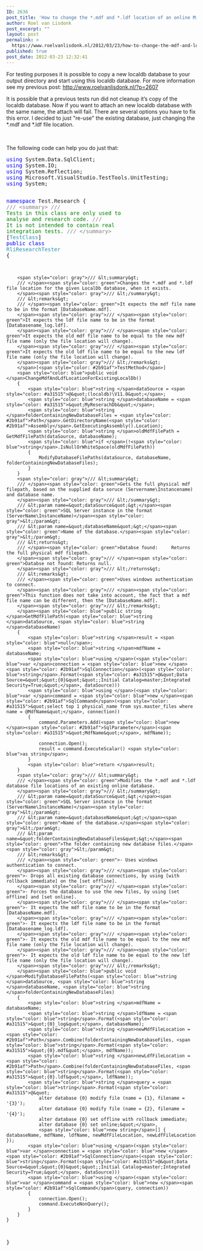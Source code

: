 ```yaml
---
ID: 2636
post_title: 'How to change the *.mdf and *.ldf location of an online Microsoft SQL Server LocalDb database in a Microsoft Visual Studio 2010 test.'
author: Roel van Lisdonk
post_excerpt: ""
layout: post
permalink: >
  https://www.roelvanlisdonk.nl/2012/03/23/how-to-change-the-mdf-and-ldf-location-of-an-online-microsoft-sql-server-localdb-database-in-a-microsoft-visual-studio-2010-test/
published: true
post_date: 2012-03-23 12:32:41
---
```

<p>For testing purposes it is possible to copy a new localdb database to your output directory and start using this localdb database. For more information see my previous post: <a href="http://www.roelvanlisdonk.nl/?p=2607">http://www.roelvanlisdonk.nl/?p=2607</a></p>  <p>It is possible that a previous tests run did not cleanup it’s copy of the localdb database. Now if you want to attach an new localdb database with the same name, the attach will fail. There are several options you have to fix this error. I decided to just &quot;re-use&quot; the existing database, just changing the *.mdf and *.ldf file location.</p>  <p>&#160;</p>  <p>The following code can help you do just that:</p>  <pre class="code"><span style="color: blue">using </span>System.Data.SqlClient;
<span style="color: blue">using </span>System.IO;
<span style="color: blue">using </span>System.Reflection;
<span style="color: blue">using </span>Microsoft.VisualStudio.TestTools.UnitTesting;
<span style="color: blue">using </span>System;

<span style="color: blue">namespace </span>Test.Research
{
    <span style="color: gray">/// &lt;summary&gt;
    /// </span><span style="color: green">Tests in this class are only used to analyse and research code.
    </span><span style="color: gray">/// </span><span style="color: green">It is not intended to contain real integration tests.
    </span><span style="color: gray">/// &lt;/summary&gt;
    </span>[<span style="color: #2b91af">TestClass</span>]
    <span style="color: blue">public class </span><span style="color: #2b91af">RliResearchTester</span><span style="color: #2b91af">
    </span>{
        
        <span style="color: gray">/// &lt;summary&gt;
        /// </span><span style="color: green">Changes the *.mdf and *.ldf file location for the given LocalDb database, when it exists.
        </span><span style="color: gray">/// &lt;/summary&gt;
        /// &lt;remarks&gt;
        /// </span><span style="color: green">It expects the mdf file name to be in the format [DatabaseName.mdf].
        </span><span style="color: gray">/// </span><span style="color: green">It expects the ldf file name to be in the format [Databasename_log.ldf].
        </span><span style="color: gray">/// </span><span style="color: green">It expects the old mdf file name to be equal to the new mdf file name (only the file location will change).
        </span><span style="color: gray">/// </span><span style="color: green">It expects the old ldf file name to be equal to the new ldf file name (only the file location will change).
        </span><span style="color: gray">/// &lt;/remarks&gt;
        </span>[<span style="color: #2b91af">TestMethod</span>]
        <span style="color: blue">public void </span>ChangeMdfAndLdfLocationForExistingLocalDb()
        {
            <span style="color: blue">string </span>dataSource = <span style="color: #a31515">@&quot;(localdb)\V11.0&quot;</span>;
            <span style="color: blue">string </span>databaseName = <span style="color: #a31515">&quot;MyReserachDb&quot;</span>;
            <span style="color: blue">string </span>folderContainingNewDatabaseFiles = <span style="color: #2b91af">Path</span>.GetDirectoryName(<span style="color: #2b91af">Assembly</span>.GetExecutingAssembly().Location);
            <span style="color: blue">string </span>oldMdfFilePath = GetMdfFilePath(dataSource, databaseName);
            <span style="color: blue">if </span>(!<span style="color: blue">string</span>.IsNullOrWhiteSpace(oldMdfFilePath))
            {
                ModifyDatabaseFilePaths(dataSource, databaseName, folderContainingNewDatabaseFiles);
            }
        }
        <span style="color: gray">/// &lt;summary&gt;
        /// </span><span style="color: green">Gets the full physical mdf filepath, based on the supplied data soruce (Servername\Instancename) and database name.
        </span><span style="color: gray">/// &lt;/summary&gt;
        /// &lt;param name=&quot;dataSource&quot;&gt;</span><span style="color: green">SQL Server instance in the format (ServerName\InstanceName)</span><span style="color: gray">&lt;/param&gt;
        /// &lt;param name=&quot;databaseName&quot;&gt;</span><span style="color: green">Name of the database.</span><span style="color: gray">&lt;/param&gt;
        /// &lt;returns&gt;
        /// </span><span style="color: green">Databse found:     Returns the full physical mdf filepath.
        </span><span style="color: gray">/// </span><span style="color: green">Databse not found: Returns null.
        </span><span style="color: gray">/// &lt;/returns&gt;
        /// &lt;remarks&gt;
        /// </span><span style="color: green">Uses windows authentication to connect.
        </span><span style="color: gray">/// </span><span style="color: green">This function does not take into account, the fact that a mdf file name can be different, then the [DatabaseName.mdf].
        </span><span style="color: gray">/// &lt;/remarks&gt;
        </span><span style="color: blue">public string </span>GetMdfFilePath(<span style="color: blue">string </span>dataSource, <span style="color: blue">string </span>databaseName)
        {
            <span style="color: blue">string </span>result = <span style="color: blue">null</span>;
            <span style="color: blue">string </span>mdfName = databaseName;
            <span style="color: blue">using </span>(<span style="color: blue">var </span>connection = <span style="color: blue">new </span><span style="color: #2b91af">SqlConnection</span>(<span style="color: blue">string</span>.Format(<span style="color: #a31515">@&quot;Data Source=&quot;&quot;{0}&quot;&quot;;Initial Catalog=master;Integrated Security=True;&quot;</span>, dataSource)))
            <span style="color: blue">using </span>(<span style="color: blue">var </span>command = <span style="color: blue">new </span><span style="color: #2b91af">SqlCommand</span>(<span style="color: #a31515">&quot;select top 1 physical_name from sys.master_files where name = @MdfName&quot;</span>, connection))
            {
                command.Parameters.Add(<span style="color: blue">new </span><span style="color: #2b91af">SqlParameter</span>(<span style="color: #a31515">&quot;MdfName&quot;</span>, mdfName));

                connection.Open();
                result = command.ExecuteScalar() <span style="color: blue">as string</span>;
            }
            <span style="color: blue">return </span>result;
        }
        <span style="color: gray">/// &lt;summary&gt;
        /// </span><span style="color: green">Modifies the *.mdf and *.ldf database file locations of an existing online database.
        </span><span style="color: gray">/// &lt;/summary&gt;
        /// &lt;param name=&quot;dataSource&quot;&gt;</span><span style="color: green">SQL Server instance in the format (ServerName\InstanceName)</span><span style="color: gray">&lt;/param&gt;
        /// &lt;param name=&quot;databaseName&quot;&gt;</span><span style="color: green">Name of the database.</span><span style="color: gray">&lt;/param&gt;
        /// &lt;param name=&quot;folderContainingNewDatabaseFiles&quot;&gt;</span><span style="color: green">The folder containing new database files.</span><span style="color: gray">&lt;/param&gt;
        /// &lt;remarks&gt;
        /// </span><span style="color: green">- Uses windows authentication to connect.
        </span><span style="color: gray">/// </span><span style="color: green">- Drops all existing database connections, by using [with rollback immediate] on the [set offline].
        </span><span style="color: gray">/// </span><span style="color: green">- Forces the database to use the new files, by using [set offline] and [set online].
        </span><span style="color: gray">/// </span><span style="color: green">- It expects the mdf file name to be in the format [DatabaseName.mdf].
        </span><span style="color: gray">/// </span><span style="color: green">- It expects the ldf file name to be in the format [Databasename_log.ldf].
        </span><span style="color: gray">/// </span><span style="color: green">- It expects the old mdf file name to be equal to the new mdf file name (only the file location will change).
        </span><span style="color: gray">/// </span><span style="color: green">- It expects the old ldf file name to be equal to the new ldf file name (only the file location will change).
        </span><span style="color: gray">/// &lt;/remarks&gt;
        </span><span style="color: blue">public void </span>ModifyDatabaseFilePaths(<span style="color: blue">string </span>dataSource, <span style="color: blue">string </span>databaseName, <span style="color: blue">string </span>folderContainingNewDatabaseFiles)
        {
            <span style="color: blue">string </span>mdfName = databaseName;
            <span style="color: blue">string </span>ldfName = <span style="color: blue">string</span>.Format(<span style="color: #a31515">&quot;{0}_log&quot;</span>, databaseName);
            <span style="color: blue">string </span>newMdfFileLocation = <span style="color: #2b91af">Path</span>.Combine(folderContainingNewDatabaseFiles, <span style="color: blue">string</span>.Format(<span style="color: #a31515">&quot;{0}.mdf&quot;</span>, mdfName));
            <span style="color: blue">string </span>newLdfFileLocation = <span style="color: #2b91af">Path</span>.Combine(folderContainingNewDatabaseFiles, <span style="color: blue">string</span>.Format(<span style="color: #a31515">&quot;{0}.ldf&quot;</span>, ldfName));
            <span style="color: blue">string </span>query = <span style="color: blue">string</span>.Format(<span style="color: #a31515">@&quot;
                alter database {0} modify file (name = {1}, filename = '{3}');
                alter database {0} modify file (name = {2}, filename = '{4}');
                alter database {0} set offline with rollback immediate;
                alter database {0} set online;&quot;</span>, 
                <span style="color: blue">new string</span>[] { databaseName, mdfName, ldfName, newMdfFileLocation, newLdfFileLocation });
            <span style="color: blue">using </span>(<span style="color: blue">var </span>connection = <span style="color: blue">new </span><span style="color: #2b91af">SqlConnection</span>(<span style="color: blue">string</span>.Format(<span style="color: #a31515">@&quot;Data Source=&quot;&quot;{0}&quot;&quot;;Initial Catalog=master;Integrated Security=True;&quot;</span>, dataSource)))
            <span style="color: blue">using </span>(<span style="color: blue">var </span>command = <span style="color: blue">new </span><span style="color: #2b91af">SqlCommand</span>(query, connection))
            {
                connection.Open();
                command.ExecuteNonQuery();
            }
        }
    }
}</pre>